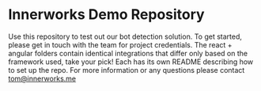 # Innerworks Demo Repository

Use this repository to test out our bot detection solution. To get started, please get in touch with the team for project credentials. The react + angular folders contain identical integrations that differ only based on the framework used, take your pick! Each has its own README describing how to set up the repo. For more information or any questions please contact tom@innerworks.me
